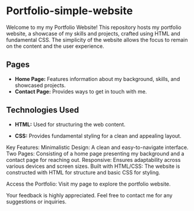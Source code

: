 # Portfolio-simple-website
Welcome to my my Portfolio Website!
This repository hosts my portfolio website, a showcase of my skills and projects, crafted using HTML and fundamental CSS. The simplicity of the website allows the focus to remain on the content and the user experience.

## Pages
- **Home Page:** Features information about my background, skills, and showcased projects.
- **Contact Page:** Provides ways to get in touch with me.

## Technologies Used
- **HTML:** Used for structuring the web content.

- **CSS:** Provides fundamental styling for a clean and appealing layout.


Key Features:
Minimalistic Design: A clean and easy-to-navigate interface.
Two Pages: Consisting of a home page presenting my background and a contact page for reaching out.
Responsive: Ensures adaptability across various devices and screen sizes.
Built with HTML/CSS: The website is constructed with HTML for structure and basic CSS for styling.

Access the Portfolio:
Visit my page to explore the portfolio website.

Your feedback is highly appreciated. Feel free to contact me for any suggestions or inquiries.
